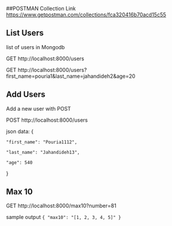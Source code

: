 ##POSTMAN Collection Link
https://www.getpostman.com/collections/fca320416b70acd15c55

## List Users
list of users in Mongodb

GET http://localhost:8000/users

GET http://localhost:8000/users?first_name=pouria1&last_name=jahandideh2&age=20

## Add Users 
Add a new user with POST

POST http://localhost:8000/users


json data: {

	"first_name": "Pouria1112",
	
	"last_name": "Jahandideh13",
	
	"age": 540	
}

## Max 10
GET http://localhost:8000/max10?number=81

sample output
`{
    "max10": "[1, 2, 3, 4, 5]"
}`
    